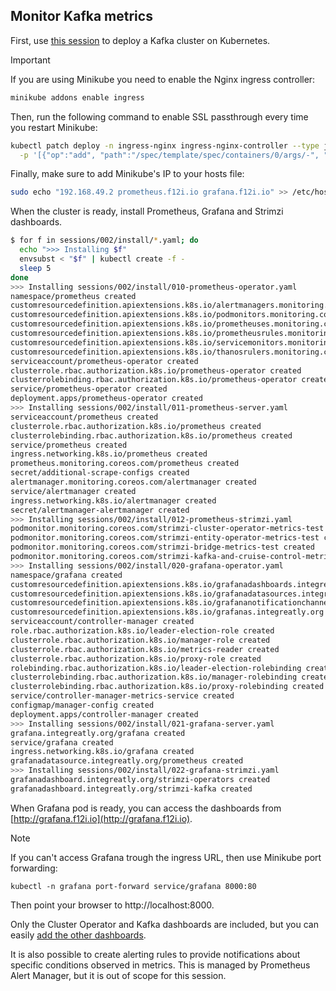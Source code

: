 ## Monitor Kafka metrics

First, use [this session](/sessions/001) to deploy a Kafka cluster on Kubernetes.

> [!IMPORTANT]
> If you are using Minikube you need to enable the Nginx ingress controller: 
> ```sh
> minikube addons enable ingress
> ```
> Then, run the following command to enable SSL passthrough every time you restart Minikube: 
> ```sh
> kubectl patch deploy -n ingress-nginx ingress-nginx-controller --type json \
>   -p '[{"op":"add", "path":"/spec/template/spec/containers/0/args/-", "value":"--enable-ssl-passthrough"}]'
> ```
> Finally, make sure to add Minikube's IP to your hosts file:
> ```sh
> sudo echo "192.168.49.2 prometheus.f12i.io grafana.f12i.io" >> /etc/hosts
> ```

When the cluster is ready, install Prometheus, Grafana and Strimzi dashboards.

```sh
$ for f in sessions/002/install/*.yaml; do
  echo ">>> Installing $f"
  envsubst < "$f" | kubectl create -f -
  sleep 5
done
>>> Installing sessions/002/install/010-prometheus-operator.yaml
namespace/prometheus created
customresourcedefinition.apiextensions.k8s.io/alertmanagers.monitoring.coreos.com created
customresourcedefinition.apiextensions.k8s.io/podmonitors.monitoring.coreos.com created
customresourcedefinition.apiextensions.k8s.io/prometheuses.monitoring.coreos.com created
customresourcedefinition.apiextensions.k8s.io/prometheusrules.monitoring.coreos.com created
customresourcedefinition.apiextensions.k8s.io/servicemonitors.monitoring.coreos.com created
customresourcedefinition.apiextensions.k8s.io/thanosrulers.monitoring.coreos.com created
serviceaccount/prometheus-operator created
clusterrole.rbac.authorization.k8s.io/prometheus-operator created
clusterrolebinding.rbac.authorization.k8s.io/prometheus-operator created
service/prometheus-operator created
deployment.apps/prometheus-operator created
>>> Installing sessions/002/install/011-prometheus-server.yaml
serviceaccount/prometheus created
clusterrole.rbac.authorization.k8s.io/prometheus created
clusterrolebinding.rbac.authorization.k8s.io/prometheus created
service/prometheus created
ingress.networking.k8s.io/prometheus created
prometheus.monitoring.coreos.com/prometheus created
secret/additional-scrape-configs created
alertmanager.monitoring.coreos.com/alertmanager created
service/alertmanager created
ingress.networking.k8s.io/alertmanager created
secret/alertmanager-alertmanager created
>>> Installing sessions/002/install/012-prometheus-strimzi.yaml
podmonitor.monitoring.coreos.com/strimzi-cluster-operator-metrics-test created
podmonitor.monitoring.coreos.com/strimzi-entity-operator-metrics-test created
podmonitor.monitoring.coreos.com/strimzi-bridge-metrics-test created
podmonitor.monitoring.coreos.com/strimzi-kafka-and-cruise-control-metrics-test created
>>> Installing sessions/002/install/020-grafana-operator.yaml
namespace/grafana created
customresourcedefinition.apiextensions.k8s.io/grafanadashboards.integreatly.org created
customresourcedefinition.apiextensions.k8s.io/grafanadatasources.integreatly.org created
customresourcedefinition.apiextensions.k8s.io/grafananotificationchannels.integreatly.org created
customresourcedefinition.apiextensions.k8s.io/grafanas.integreatly.org created
serviceaccount/controller-manager created
role.rbac.authorization.k8s.io/leader-election-role created
clusterrole.rbac.authorization.k8s.io/manager-role created
clusterrole.rbac.authorization.k8s.io/metrics-reader created
clusterrole.rbac.authorization.k8s.io/proxy-role created
rolebinding.rbac.authorization.k8s.io/leader-election-rolebinding created
clusterrolebinding.rbac.authorization.k8s.io/manager-rolebinding created
clusterrolebinding.rbac.authorization.k8s.io/proxy-rolebinding created
service/controller-manager-metrics-service created
configmap/manager-config created
deployment.apps/controller-manager created
>>> Installing sessions/002/install/021-grafana-server.yaml
grafana.integreatly.org/grafana created
service/grafana created
ingress.networking.k8s.io/grafana created
grafanadatasource.integreatly.org/prometheus created
>>> Installing sessions/002/install/022-grafana-strimzi.yaml
grafanadashboard.integreatly.org/strimzi-operators created
grafanadashboard.integreatly.org/strimzi-kafka created
```

When Grafana pod is ready, you can access the dashboards from [http://grafana.f12i.io](http://grafana.f12i.io).

> [!NOTE]  
> If you can't access Grafana trough the ingress URL, then use Minikube port forwarding:
> ```shell
> kubectl -n grafana port-forward service/grafana 8000:80
> ```
> Then point your browser to http://localhost:8000.

Only the Cluster Operator and Kafka dashboards are included, but you can easily [add the other dashboards](/sessions/002/install/032-grafana-strimzi.yaml).

It is also possible to create alerting rules to provide notifications about specific conditions observed in metrics.
This is managed by Prometheus Alert Manager, but it is out of scope for this session.

